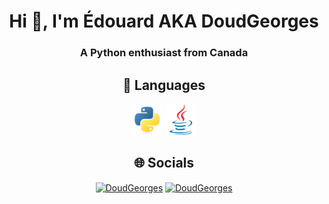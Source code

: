 <h1 align="center">Hi 👋, I'm Édouard AKA DoudGeorges</h1>
<h3 align="center">A Python enthusiast from Canada</h3>

<h2 align="center">🤖 Languages</h2>
<p align="center">
<a href="https://www.python.org" target="_blank" rel="noreferrer"> <img src="https://raw.githubusercontent.com/devicons/devicon/master/icons/python/python-original.svg" alt="Python" width="50" height="50" /></a>
<a href="https://www.java.com" target="_blank" rel="noreferrer"> <img src="https://raw.githubusercontent.com/devicons/devicon/master/icons/java/java-original.svg" alt="Java" width="50" height="50" /></a>
</p>

<h2 align="center">🌐 Socials</h2>
<p align="center">
<a href="https://twitter.com/DoudGeorges" target="blank"><img align="center" src="https://raw.githubusercontent.com/rahuldkjain/github-profile-readme-generator/master/src/images/icons/Social/twitter.svg" alt="DoudGeorges" height="40" width="55" /></a>
<a href="https://www.youtube.com/@DoudGeorges" target="blank"><img align="center" src="https://raw.githubusercontent.com/rahuldkjain/github-profile-readme-generator/master/src/images/icons/Social/youtube.svg" alt="DoudGeorges" height="40" width="55" /></a>
</p>

